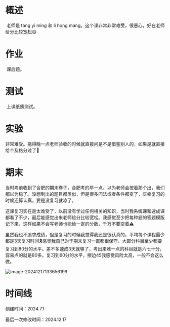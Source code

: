 # 概述

​	老师是 tang yi ming 和 li hong mang。这个课非常非常难受，很恶心，好在老师给分比较宽松😋

# 作业

​	课后题。

# 测试

​	上课纸质测试。

# 实验

​	非常难受。拖得晚一点老师验收的时候就直接问是不是借鉴别人的，如果是就直接给个及格分过了🤣

# 期末

​	当时考前收到了合肥的期末卷子，合肥考的早一点。以为老师会按着那个出，我们都以为稳了。没想到出的题目都类似，但是很多问法或者条件都变了，庆幸复习的时候还算认真，要是没复习就凉了。	

​	这课复习实在是太难受了，以前没有学过任何相关的知识，当时我系统课和速成课都看了不少，最后能感觉出来老师给分比较宽松。我感觉至少把每种题的答题模版记下来，这样如果不会写老师也能给一定的分数，千万不要空着⚠️

​	虽然我也不追求成绩，但是复习的时候我觉得我还是很认真的，平均每个课程最少都是3天复习时间🎗️感觉我自己对于期末复习一直都很保守，大部分科目至少都要复习到80分的水平。差不多速成3天就够了，考出来难一点的科目就是六七十分，容易点的就是80多。复习到60分的水平，擦边45我感觉风险太高，一般不会这么做。

![image-20241217133656199](编译原理-assets/image-20241217133656199.png)

# 时间线

创建时间：2024.7.1

最后一次修改时间：2024.12.17

